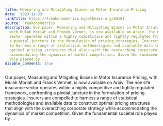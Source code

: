 ```yaml
---
title: Measuring and Mitigating Biases in Motor Insurance Pricing
date: '2023-11-23'
linkTitle: https://freakonometrics.hypotheses.org/69181
source: Freakonometrics
description: Our paper, Measuring and Mitigating Biases in Motor Insurance Pricing,
  with Mulah Moriah and Franck Vermet, is now available on Arxiv. The non-life insurance
  sector operates within a highly competitive and tightly regulated framework, confronting
  a pivotal juncture in the formulation of pricing strategies. Insurers are compelled
  to harness a range of statistical methodologies and available data to construct
  optimal pricing structures that align with the overarching corporate strategy while
  accommodating the dynamics of market competition. Given the fundamental societal
  role played by ...
disable_comments: true
---
```

Our paper, Measuring and Mitigating Biases in Motor Insurance Pricing, with Mulah Moriah and Franck Vermet, is now available on Arxiv. The non-life insurance sector operates within a highly competitive and tightly regulated framework, confronting a pivotal juncture in the formulation of pricing strategies. Insurers are compelled to harness a range of statistical methodologies and available data to construct optimal pricing structures that align with the overarching corporate strategy while accommodating the dynamics of market competition. Given the fundamental societal role played by ...